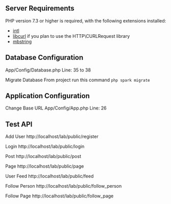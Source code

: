 ## Server Requirements
PHP version 7.3 or higher is required, with the following extensions installed:
- [intl](http://php.net/manual/en/intl.requirements.php)
- [libcurl](http://php.net/manual/en/curl.requirements.php) if you plan to use the HTTP\CURLRequest library
- [mbstring](http://php.net/manual/en/mbstring.installation.php)

## Database Configuration

App/Config/Database.php
Line: 35 to 38

Migrate Database 
From project run this command
`php spark migrate`

## Application Configuration

Change Base URL 
App/Config/App.php
Line: 26

## Test API

Add User 
http://localhost/lab/public/register

Login
http://localhost/lab/public/login

Post
http://localhost/lab/public/post

Page
http://localhost/lab/public/page

User Feed
http://localhost/lab/public/feed

Follow Person
http://localhost/lab/public/follow_person

Follow Page
http://localhost/lab/public/follow_page
